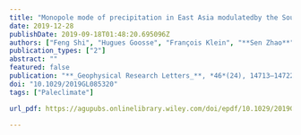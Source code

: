 ```yaml
---
title: "Monopole mode of precipitation in East Asia modulatedby the South China Sea over the last four centuries"
date: 2019-12-28
publishDate: 2019-09-18T01:48:20.695096Z
authors: ["Feng Shi", "Hugues Goosse", "François Klein", "**Sen Zhao**", "Ting Liu", "Zhengtang Guo"]
publication_types: ["2"]
abstract: ""
featured: false
publication: "**_Geophysical Research Letters_**, *46*(24), 14713–14722"
doi: "10.1029/2019GL085320"
tags: ["Paleclimate"]

url_pdf: https://agupubs.onlinelibrary.wiley.com/doi/epdf/10.1029/2019GL085320

---
```


